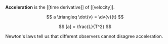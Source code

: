 **Acceleration** is the [[time derivative]] of [[velocity]].

$$
a \triangleq \dot{v} = \dv{v}{t}
$$

$$
[a] = \frac{L}{T^2}
$$

Newton's laws tell us that different observers cannot disagree acceleration.
